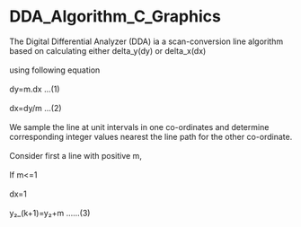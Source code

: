# DDA_Algorithm_C_Graphics
The Digital Differential Analyzer (DDA) ia a scan-conversion line algorithm based on calculating either delta_y(dy) or delta_x(dx)<br><br>
using following equation<br><br>
dy=m.dx      ...(1)<br><br>
dx=dy/m      ...(2)<br><br>
We sample the line at unit intervals in one co-ordinates and determine corresponding integer values nearest the line path for the other co-ordinate.<br><br>
Consider first a line with positive m,<br><br>
If m<=1<br><br>
dx=1<br><br>
y&#x2082;_(k+1)=y&#x2082;+m   ......(3)<br>

